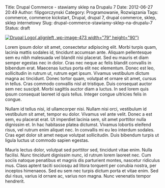 Title: Drupal Commerce - stawiamy sklep na Drupalu 7
Date: 2012-06-27 20:49
Author: filipgorczynski
Category: Programowanie, Rozwiązania
Tags: commerce, commerce kickstart, Drupal, drupal 7, drupal commerce, sklep, sklep internetowy
Slug: drupal-commerce-stawiamy-sklep-na-drupalu-7
Status: draft

[![Drupal Logo](http://filipgorczynski.files.wordpress.com/2011/11/drupal-logo-application_logo.png?w=131 "Drupal-Logo.application_logo"){.alignleft .wp-image-473 width="79" height="90"}](http://filipgorczynski.files.wordpress.com/2011/11/drupal-logo-application_logo.png)

Lorem ipsum dolor sit amet, consectetur adipiscing elit. Morbi turpis quam, lacinia mattis sodales id, tincidunt accumsan ante. Aliquam pellentesque sem eu nibh malesuada vel blandit nisi placerat. Sed eu mauris et diam semper egestas nec in dolor. Cras nec neque ac felis blandit convallis in bibendum erat. Maecenas luctus porta elit nec elementum. Donec est leo, sollicitudin in rutrum ut, rutrum eget ipsum. Vivamus vestibulum dictum magna ac tincidunt. Donec tortor quam, volutpat et ornare sit amet, cursus in tellus. Cras commodo convallis nisl at tristique. Duis consequat auctor sem nec suscipit. Morbi sagittis auctor diam a luctus. In sed lorem quis ipsum consequat laoreet id quis tellus. Integer congue ultricies felis in congue.

Nullam id tellus nisi, id ullamcorper nisi. Nullam nisi orci, vestibulum id vestibulum sit amet, tempor eu dolor. Vivamus vel ante velit. Donec a est sem, eu placerat erat. Ut imperdiet lacinia sem, sit amet porttitor nulla dignissim et. In hac habitasse platea dictumst. Vivamus lobortis eleifend risus, vel rutrum enim aliquet nec. In convallis mi eu leo interdum sodales. Cras eget dolor sit amet neque volutpat sollicitudin. Duis bibendum turpis ut ligula luctus ut commodo sapien egestas.

Mauris lectus dolor, volutpat sed porttitor sed, tincidunt vitae enim. Nulla facilisi. Nunc tincidunt dignissim nunc, id rutrum lorem laoreet nec. Cum sociis natoque penatibus et magnis dis parturient montes, nascetur ridiculus mus. Class aptent taciti sociosqu ad litora torquent per conubia nostra, per inceptos himenaeos. Sed eu sem nec turpis dictum porta et vitae enim. Sed dui risus, varius id ornare ac, varius non magna. Nunc venenatis tempor hendrerit.

